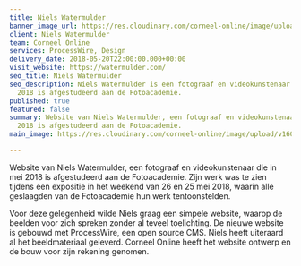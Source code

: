 ```yaml
---
title: Niels Watermulder
banner_image_url: https://res.cloudinary.com/corneel-online/image/upload/v1602856412/corneel/watermulder_w1kkea.jpg
client: Niels Watermulder
team: Corneel Online
services: ProcessWire, Design
delivery_date: 2018-05-20T22:00:00.000+00:00
visit_website: https://watermulder.com/
seo_title: Niels Watermulder
seo_description: Niels Watermulder is een fotograaf en videokunstenaar die in mei
  2018 is afgestudeerd aan de Fotoacademie.
published: true
featured: false
summary: Website van Niels Watermulder, een fotograaf en videokunstenaar die in mei
  2018 is afgestudeerd aan de Fotoacademie.
main_image: https://res.cloudinary.com/corneel-online/image/upload/v1602856412/corneel/watermulder_w1kkea.jpg

---
```

Website van Niels Watermulder, een fotograaf en videokunstenaar die in mei 2018 is afgestudeerd aan de Fotoacademie. Zijn werk was te zien tijdens een expositie in het weekend van 26 en 25 mei 2018, waarin alle geslaagden van de Fotoacademie hun werk tentoonstelden.

Voor deze gelegenheid wilde Niels graag een simpele website, waarop de beelden voor zich spreken zonder al teveel toelichting. De nieuwe website is gebouwd met ProcessWire, een open source CMS. Niels heeft uiteraard al het beeldmateriaal geleverd. Corneel Online heeft het website ontwerp en de bouw voor zijn rekening genomen.